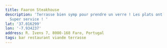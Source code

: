 ```yaml
---
title: Faaron Steakhouse
description: 'Terrasse bien symp pour prendre un verre ! Les plats ont l’air sympa.
  Super service ! '
lat: '37.016299'
lon: '-7.934237'
address: R. Ivens 7, 8000-168 Faro, Portugal
tags: bar restaurant viande terrasse
---
```

